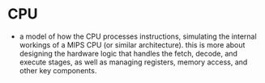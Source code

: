# CPU

*   a model of how the CPU processes instructions, simulating the internal workings of a MIPS CPU (or similar architecture). this is more about designing the hardware logic that handles the fetch, decode, and execute stages, as well as managing registers, memory access, and other key components.